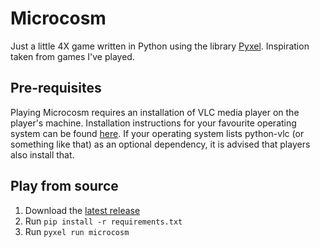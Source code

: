# Microcosm
Just a little 4X game written in Python using the library [Pyxel](https://github.com/kitao/pyxel).
Inspiration taken from games I've played.

## Pre-requisites
Playing Microcosm requires an installation of VLC media player on the player's machine. Installation instructions for
your favourite operating system can be found [here](https://www.videolan.org/vlc/). If your operating system lists
python-vlc (or something like that) as an optional dependency, it is advised that players also install that.

## Play from source

1. Download the [latest release](https://github.com/ChrisNeedham24/microcosm/releases/latest)
2. Run `pip install -r requirements.txt`
3. Run `pyxel run microcosm`
